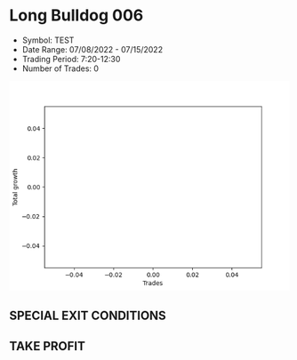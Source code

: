 # Long Bulldog 006 
- Symbol: TEST
- Date Range: 07/08/2022 - 07/15/2022
- Trading Period: 7:20-12:30
- Number of Trades: 0

![Plot](LongBulldog006TEST.png)
## SPECIAL EXIT CONDITIONS 


## TAKE PROFIT




